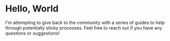 # Hello, World

I'm attempting to give back to the community with a series of guides to help through potentially sticky processes. Feel free to reach out if you have any questions or suggestions!